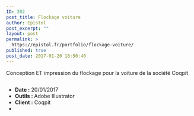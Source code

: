 ```yaml
---
ID: 202
post_title: Flockage voiture
author: Epistol
post_excerpt: ""
layout: post
permalink: >
  https://epistol.fr/portfolio/flockage-voiture/
published: true
post_date: 2017-01-20 18:50:40
---
```

<!-- wp:paragraph -->
<p>Conception ET impression du flockage pour la voiture de la société Coqpit</p>
<!-- /wp:paragraph -->

<!-- wp:image {"id":203} -->
<figure class="wp-block-image"><img src="https://epistol.fr/wp-content/uploads/2019/02/flocking_of_a_car_s_rocket_by_epistol_dbcpbci-fullview-1024x696.jpg" alt="" class="wp-image-203"/></figure>
<!-- /wp:image -->

<!-- wp:list -->
<ul><li><strong>Date :</strong> 20/01/2017</li><li><strong>Outils : </strong>Adobe Illustrator</li><li><strong>Client :</strong> Coqpit</li><li></li></ul>
<!-- /wp:list -->

<!-- wp:paragraph -->
<p></p>
<!-- /wp:paragraph -->